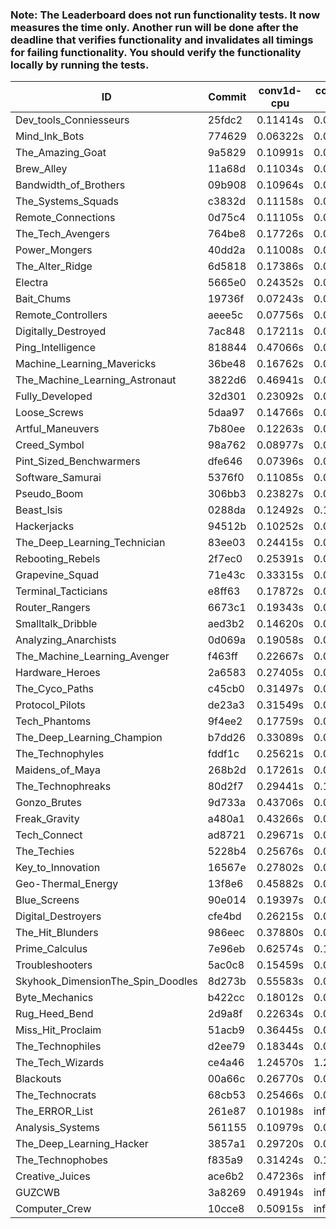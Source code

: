 ### Note: The Leaderboard does not run functionality tests. It now measures the time only. Another run will be done after the deadline that verifies functionality and invalidates all timings for failing functionality. You should verify the functionality locally by running the tests.

|ID|Commit|conv1d-cpu|conv1d-gpu|DWSPConv2D-gpu|gemm-gpu|avg|
|-|-|-|-|-|-|-|
|Dev_tools_Conniesseurs|25fdc2|0.11414s|0.04519s|2.82945s|1.71596s|1.17619s|
|Mind_Ink_Bots|774629|0.06322s|0.06238s|2.85088s|1.78286s|1.18984s|
|The_Amazing_Goat|9a5829|0.10991s|0.04382s|2.83841s|1.79262s|1.19619s|
|Brew_Alley|11a68d|0.11034s|0.04389s|2.85276s|1.78417s|1.19779s|
|Bandwidth_of_Brothers|09b908|0.10964s|0.06595s|2.83274s|1.78480s|1.19828s|
|The_Systems_Squads|c3832d|0.11158s|0.04227s|2.88945s|1.77611s|1.20485s|
|Remote_Connections|0d75c4|0.11105s|0.04545s|2.90437s|1.79066s|1.21289s|
|The_Tech_Avengers|764be8|0.17726s|0.05721s|2.86896s|1.75494s|1.21459s|
|Power_Mongers|40dd2a|0.11008s|0.04495s|2.89889s|1.83841s|1.22308s|
|The_Alter_Ridge|6d5818|0.17386s|0.09755s|2.86577s|1.78865s|1.23146s|
|Electra|5665e0|0.24352s|0.06217s|2.88121s|1.79801s|1.24623s|
|Bait_Chums|19736f|0.07243s|0.06928s|2.84058s|2.05855s|1.26021s|
|Remote_Controllers|aeee5c|0.07756s|0.04496s|3.09717s|1.82733s|1.26176s|
|Digitally_Destroyed|7ac848|0.17211s|0.06742s|2.97649s|1.87127s|1.27182s|
|Ping_Intelligence|818844|0.47066s|0.05506s|2.83448s|1.77890s|1.28477s|
|Machine_Learning_Mavericks|36be48|0.16762s|0.06943s|2.88433s|2.10867s|1.30751s|
|The_Machine_Learning_Astronaut|3822d6|0.46941s|0.07185s|2.84559s|1.85375s|1.31015s|
|Fully_Developed|32d301|0.23092s|0.06272s|2.86855s|2.11358s|1.31894s|
|Loose_Screws|5daa97|0.14766s|0.06220s|2.91582s|2.16987s|1.32389s|
|Artful_Maneuvers|7b80ee|0.12263s|0.08005s|3.24556s|1.87126s|1.32987s|
|Creed_Symbol|98a762|0.08977s|0.04642s|3.29368s|2.00906s|1.35973s|
|Pint_Sized_Benchwarmers|dfe646|0.07396s|0.05076s|3.24026s|2.17479s|1.38494s|
|Software_Samurai|5376f0|0.11085s|0.04501s|2.87730s|2.52917s|1.39058s|
|Pseudo_Boom|306bb3|0.23827s|0.04697s|3.13677s|2.18066s|1.40067s|
|Beast_Isis|0288da|0.12492s|0.10008s|3.45457s|2.01063s|1.42255s|
|Hackerjacks|94512b|0.10252s|0.06006s|3.40568s|2.17581s|1.43602s|
|The_Deep_Learning_Technician|83ee03|0.24415s|0.06489s|2.91036s|2.75461s|1.49350s|
|Rebooting_Rebels|2f7ec0|0.25391s|0.07152s|3.44547s|2.24474s|1.50391s|
|Grapevine_Squad|71e43c|0.33315s|0.08077s|3.70413s|2.16170s|1.56994s|
|Terminal_Tacticians|e8ff63|0.17872s|0.07570s|3.67204s|2.37859s|1.57626s|
|Router_Rangers|6673c1|0.19343s|0.07865s|3.66991s|2.36507s|1.57676s|
|Smalltalk_Dribble|aed3b2|0.14620s|0.07702s|3.68945s|2.45095s|1.59091s|
|Analyzing_Anarchists|0d069a|0.19058s|0.05675s|3.65299s|2.49487s|1.59880s|
|The_Machine_Learning_Avenger|f463ff|0.22667s|0.07707s|3.68709s|2.40695s|1.59944s|
|Hardware_Heroes|2a6583|0.27405s|0.07967s|3.67468s|2.37219s|1.60015s|
|The_Cyco_Paths|c45cb0|0.31497s|0.08589s|3.67039s|2.33936s|1.60265s|
|Protocol_Pilots|de23a3|0.31549s|0.07940s|3.67533s|2.34629s|1.60413s|
|Tech_Phantoms|9f4ee2|0.17759s|0.09716s|3.68152s|2.49434s|1.61265s|
|The_Deep_Learning_Champion|b7dd26|0.33089s|0.08654s|3.67583s|2.38624s|1.61988s|
|The_Technophyles|fddf1c|0.25621s|0.05312s|3.81297s|2.38453s|1.62670s|
|Maidens_of_Maya|268b2d|0.17261s|0.07669s|3.66701s|2.61192s|1.63206s|
|The_Technophreaks|80d2f7|0.29441s|0.16370s|3.70306s|2.37177s|1.63324s|
|Gonzo_Brutes|9d733a|0.43706s|0.05954s|3.77339s|2.27453s|1.63613s|
|Freak_Gravity|a480a1|0.43266s|0.08520s|3.69105s|2.34089s|1.63745s|
|Tech_Connect|ad8721|0.29671s|0.08192s|3.67727s|2.52351s|1.64485s|
|The_Techies|5228b4|0.25676s|0.08731s|3.66075s|2.63116s|1.65899s|
|Key_to_Innovation|16567e|0.27802s|0.05196s|3.85559s|2.49119s|1.66919s|
|Geo-Thermal_Energy|13f8e6|0.45882s|0.08999s|3.77267s|2.36993s|1.67285s|
|Blue_Screens|90e014|0.19397s|0.08431s|3.84107s|2.59319s|1.67814s|
|Digital_Destroyers|cfe4bd|0.26215s|0.08619s|3.83405s|2.55059s|1.68324s|
|The_Hit_Blunders|986eec|0.37880s|0.07706s|3.75768s|2.52812s|1.68541s|
|Prime_Calculus|7e96eb|0.62574s|0.10417s|3.75901s|2.34142s|1.70758s|
|Troubleshooters|5ac0c8|0.15459s|0.06437s|3.85363s|2.79089s|1.71587s|
|Skyhook_DimensionThe_Spin_Doodles|8d273b|0.55583s|0.07021s|3.57843s|2.82658s|1.75776s|
|Byte_Mechanics|b422cc|0.18012s|0.07203s|4.14865s|2.74425s|1.78626s|
|Rug_Heed_Bend|2d9a8f|0.22634s|0.06600s|4.03617s|2.90326s|1.80794s|
|Miss_Hit_Proclaim|51acb9|0.36445s|0.08623s|4.26240s|2.57875s|1.82296s|
|The_Technophiles|d2ee79|0.18344s|0.05624s|3.65758s|3.43068s|1.83199s|
|The_Tech_Wizards|ce4a46|1.24570s|1.27154s|2.84410s|2.10271s|1.86601s|
|Blackouts|00a66c|0.26770s|0.09003s|4.18054s|2.99529s|1.88339s|
|The_Technocrats|68cb53|0.25466s|0.09642s|3.77177s|6.19367s|2.57913s|
|The_ERROR_List|261e87|0.10198s|infs|2.93179s|1.85532s|infs|
|Analysis_Systems|561155|0.10979s|0.04392s|infs|infs|infs|
|The_Deep_Learning_Hacker|3857a1|0.29720s|0.08438s|infs|2.50615s|infs|
|The_Technophobes|f835a9|0.31424s|0.18175s|infs|1.77310s|infs|
|Creative_Juices|ace6b2|0.47236s|infs|infs|4.41006s|infs|
|GUZCWB|3a8269|0.49194s|infs|infs|4.39179s|infs|
|Computer_Crew|10cce8|0.50915s|infs|infs|4.90947s|infs|
